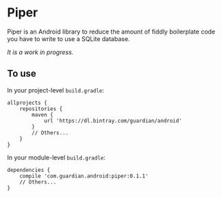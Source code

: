 # Piper

Piper is an Android library to reduce the amount of fiddly boilerplate code you have to write to
use a SQLite database.

*It is a work in progress.*

## To use

In your project-level `build.gradle`:

    allprojects {
        repositories {
            maven {
                url 'https://dl.bintray.com/guardian/android'
            }
            // Others...
        }
    }

In your module-level `build.gradle`:

    dependencies {
        compile 'com.guardian.android:piper:0.1.1'
        // Others...
    }
